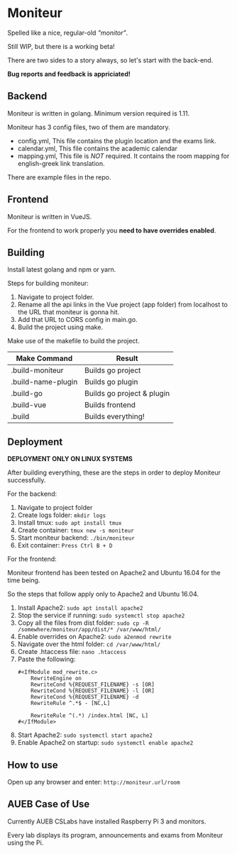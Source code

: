 Moniteur
=======

Spelled like a nice, regular-old *"monitor"*.

Still WIP, but there is a working beta!

There are two sides to a story always, so let's start with the back-end.

**Bug reports and feedback is appriciated!**

## Backend

Moniteur is written in golang. Minimum version required is 1.11.

Moniteur has 3 config files, two of them are mandatory.

* config.yml, This file contains the plugin location and the exams link.
* calendar.yml, This file contains the academic calendar
* mapping.yml, This file is *NOT* required. It contains the room mapping for english-greek link translation.

There are example files in the repo.

## Frontend

Moniteur is written in VueJS.

For the frontend to work properly you **need to have overrides enabled**.

## Building

Install latest golang and npm or yarn.

Steps for building moniteur:

1. Navigate to project folder.
2. Rename all the api links in the Vue project (app folder) from localhost to the URL that moniteur is gonna hit.
3. Add that URL to CORS config in main.go.
4. Build the project using make.
 
Make use of the makefile to build the project.

Make Command | Result
------------- | -------------------
.build-moniteur | Builds go project
.build-name-plugin | Builds go plugin
.build-go | Builds go project & plugin
.build-vue | Builds frontend
.build | Builds everything!

## Deployment

**DEPLOYMENT ONLY ON LINUX SYSTEMS**

After building everything, these are the steps in order to deploy Moniteur successfully.

For the backend:

1. Navigate to project folder
2. Create logs folder: ```mkdir logs```
3. Install tmux: ```sudo apt install tmux```
4. Create container: ```tmux new -s moniteur```
5. Start moniteur backend: ```./bin/moniteur```
6. Exit container: ```Press Ctrl B + D```

For the frontend:

Moniteur frontend has been tested on Apache2 and Ubuntu 16.04 for the time being.

So the steps that follow apply only to Apache2 and Ubuntu 16.04.

1. Install Apache2: ```sudo apt install apache2```
2. Stop the service if running: ```sudo systemctl stop apache2```
3. Copy all the files from dist folder: ```sudo cp -R /somewhere/moniteur/app/dist/* /var/www/html/```
4. Enable overrides on Apache2: ```sudo a2enmod rewrite```
5. Navigate over the html folder: ```cd /var/www/html/```
6. Create .htaccess file: ```nano .htaccess```
7. Paste the following: 
    ```
   #<IfModule mod_rewrite.c>
        RewriteEngine on
        RewriteCond %{REQUEST_FILENAME} -s [OR]
        RewriteCond %{REQUEST_FILENAME} -l [OR]
        RewriteCond %{REQUEST_FILENAME} -d
        RewriteRule ^.*$ - [NC,L]
   
        RewriteRule ^(.*) /index.html [NC, L]
   #</IfModule>
   ```
8. Start Apache2: ```sudo systemctl start apache2```
9. Enable Apache2 on startup: ```sudo systemctl enable apache2```

## How to use

Open up any browser and enter: ```http://moniteur.url/room```

## AUEB Case of Use

Currently AUEB CSLabs have installed Raspberry Pi 3 and monitors.

Every lab displays its program, announcements and exams from Moniteur using the Pi.
